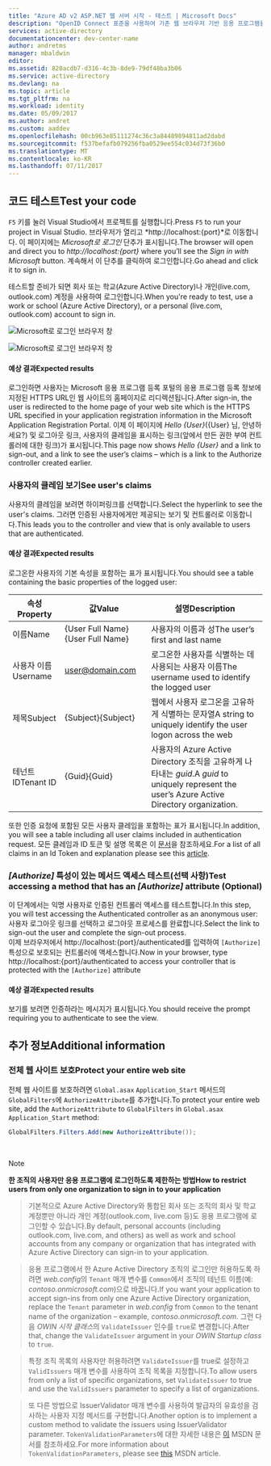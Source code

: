 ```yaml
---
title: "Azure AD v2 ASP.NET 웹 서버 시작 - 테스트 | Microsoft Docs"
description: "OpenID Connect 표준을 사용하여 기존 웹 브라우저 기반 응용 프로그램을 사용하는 ASP.NET 솔루션에서 Microsoft 로그인 구현"
services: active-directory
documentationcenter: dev-center-name
author: andretms
manager: mbaldwin
editor: 
ms.assetid: 820acdb7-d316-4c3b-8de9-79df48ba3b06
ms.service: active-directory
ms.devlang: na
ms.topic: article
ms.tgt_pltfrm: na
ms.workload: identity
ms.date: 05/09/2017
ms.author: andret
ms.custom: aaddev
ms.openlocfilehash: 00cb963e85111274c36c3a84489894811ad2dabd
ms.sourcegitcommit: f537befafb079256fba0529ee554c034d73f36b0
ms.translationtype: MT
ms.contentlocale: ko-KR
ms.lasthandoff: 07/11/2017
---
```

## <a name="test-your-code"></a><span data-ttu-id="16d8d-103">코드 테스트</span><span class="sxs-lookup"><span data-stu-id="16d8d-103">Test your code</span></span>

<span data-ttu-id="16d8d-104">`F5` 키를 눌러 Visual Studio에서 프로젝트를 실행합니다.</span><span class="sxs-lookup"><span data-stu-id="16d8d-104">Press `F5` to run your project in Visual Studio.</span></span> <span data-ttu-id="16d8d-105">브라우저가 열리고 *http://localhost:{port}*로 이동합니다. 이 페이지에는 *Microsoft로 로그인* 단추가 표시됩니다.</span><span class="sxs-lookup"><span data-stu-id="16d8d-105">The browser will open and direct you to *http://localhost:{port}* where you’ll see the *Sign in with Microsoft* button.</span></span> <span data-ttu-id="16d8d-106">계속해서 이 단추를 클릭하여 로그인합니다.</span><span class="sxs-lookup"><span data-stu-id="16d8d-106">Go ahead and click it to sign in.</span></span>

<span data-ttu-id="16d8d-107">테스트할 준비가 되면 회사 또는 학교(Azure Active Directory)나 개인(live.com, outlook.com) 계정을 사용하여 로그인합니다.</span><span class="sxs-lookup"><span data-stu-id="16d8d-107">When you're ready to test, use a work or school (Azure Active Directory), or a personal (live.com, outlook.com) account to sign in.</span></span> 

![Microsoft로 로그인 브라우저 창](media/active-directory-serversidewebapp-aspnetwebappowin-test/aspnetbrowsersignin.png)

![Microsoft로 로그인 브라우저 창](media/active-directory-serversidewebapp-aspnetwebappowin-test/aspnetbrowsersignin2.png)

#### <a name="expected-results"></a><span data-ttu-id="16d8d-110">예상 결과</span><span class="sxs-lookup"><span data-stu-id="16d8d-110">Expected results</span></span>
<span data-ttu-id="16d8d-111">로그인하면 사용자는 Microsoft 응용 프로그램 등록 포털의 응용 프로그램 등록 정보에 지정된 HTTPS URL인 웹 사이트의 홈페이지로 리디렉션됩니다.</span><span class="sxs-lookup"><span data-stu-id="16d8d-111">After sign-in, the user is redirected to the home page of your web site which is the HTTPS URL specified in your application registration information in the Microsoft Application Registration Portal.</span></span> <span data-ttu-id="16d8d-112">이제 이 페이지에 *Hello {User}*({User} 님, 안녕하세요?) 및 로그아웃 링크, 사용자의 클레임을 표시하는 링크(앞에서 만든 권한 부여 컨트롤러에 대한 링크)가 표시됩니다.</span><span class="sxs-lookup"><span data-stu-id="16d8d-112">This page now shows *Hello {User}* and a link to sign-out, and a link to see the user’s claims – which is a link to the Authorize controller created earlier.</span></span>

### <a name="see-users-claims"></a><span data-ttu-id="16d8d-113">사용자의 클레임 보기</span><span class="sxs-lookup"><span data-stu-id="16d8d-113">See user's claims</span></span>
<span data-ttu-id="16d8d-114">사용자의 클레임을 보려면 하이퍼링크를 선택합니다.</span><span class="sxs-lookup"><span data-stu-id="16d8d-114">Select the hyperlink to see the user's claims.</span></span> <span data-ttu-id="16d8d-115">그러면 인증된 사용자에게만 제공되는 보기 및 컨트롤러로 이동합니다.</span><span class="sxs-lookup"><span data-stu-id="16d8d-115">This leads you to the controller and view that is only available to users that are authenticated.</span></span>

#### <a name="expected-results"></a><span data-ttu-id="16d8d-116">예상 결과</span><span class="sxs-lookup"><span data-stu-id="16d8d-116">Expected results</span></span>
 <span data-ttu-id="16d8d-117">로그온한 사용자의 기본 속성을 포함하는 표가 표시됩니다.</span><span class="sxs-lookup"><span data-stu-id="16d8d-117">You should see a table containing the basic properties of the logged user:</span></span>

| <span data-ttu-id="16d8d-118">속성</span><span class="sxs-lookup"><span data-stu-id="16d8d-118">Property</span></span> | <span data-ttu-id="16d8d-119">값</span><span class="sxs-lookup"><span data-stu-id="16d8d-119">Value</span></span> | <span data-ttu-id="16d8d-120">설명</span><span class="sxs-lookup"><span data-stu-id="16d8d-120">Description</span></span>|
|---|---|---|
| <span data-ttu-id="16d8d-121">이름</span><span class="sxs-lookup"><span data-stu-id="16d8d-121">Name</span></span> | <span data-ttu-id="16d8d-122">{User Full Name}</span><span class="sxs-lookup"><span data-stu-id="16d8d-122">{User Full Name}</span></span> | <span data-ttu-id="16d8d-123">사용자의 이름과 성</span><span class="sxs-lookup"><span data-stu-id="16d8d-123">The user’s first and last name</span></span>
|<span data-ttu-id="16d8d-124">사용자 이름</span><span class="sxs-lookup"><span data-stu-id="16d8d-124">Username</span></span> | <span>user@domain.com</span>| <span data-ttu-id="16d8d-125">로그온한 사용자를 식별하는 데 사용되는 사용자 이름</span><span class="sxs-lookup"><span data-stu-id="16d8d-125">The username used to identify the logged user</span></span>
| <span data-ttu-id="16d8d-126">제목</span><span class="sxs-lookup"><span data-stu-id="16d8d-126">Subject</span></span>| <span data-ttu-id="16d8d-127">{Subject}</span><span class="sxs-lookup"><span data-stu-id="16d8d-127">{Subject}</span></span>|<span data-ttu-id="16d8d-128">웹에서 사용자 로그온을 고유하게 식별하는 문자열</span><span class="sxs-lookup"><span data-stu-id="16d8d-128">A string to uniquely identify the user logon across the web</span></span>|
| <span data-ttu-id="16d8d-129">테넌트 ID</span><span class="sxs-lookup"><span data-stu-id="16d8d-129">Tenant ID</span></span>| <span data-ttu-id="16d8d-130">{Guid}</span><span class="sxs-lookup"><span data-stu-id="16d8d-130">{Guid}</span></span>| <span data-ttu-id="16d8d-131">사용자의 Azure Active Directory 조직을 고유하게 나타내는 *guid*.</span><span class="sxs-lookup"><span data-stu-id="16d8d-131">A *guid* to uniquely represent the user’s Azure Active Directory organization.</span></span>|

<span data-ttu-id="16d8d-132">또한 인증 요청에 포함된 모든 사용자 클레임을 포함하는 표가 표시됩니다.</span><span class="sxs-lookup"><span data-stu-id="16d8d-132">In addition, you will see a table including all user claims included in authentication request.</span></span> <span data-ttu-id="16d8d-133">모든 클레임과 ID 토큰 및 설명 목록은 이 [문서](https://docs.microsoft.com/azure/active-directory/develop/active-directory-token-and-claims "ID 토큰의 클레임 목록")을 참조하세요.</span><span class="sxs-lookup"><span data-stu-id="16d8d-133">For a list of all claims in an Id Token and explanation please see this [article](https://docs.microsoft.com/azure/active-directory/develop/active-directory-token-and-claims "List of Claims in Id Token").</span></span>


### <a name="test-accessing-a-method-that-has-an-authorize-attribute-optional"></a><span data-ttu-id="16d8d-134">*[Authorize]* 특성이 있는 메서드 액세스 테스트(선택 사항)</span><span class="sxs-lookup"><span data-stu-id="16d8d-134">Test accessing a method that has an *[Authorize]* attribute (Optional)</span></span>
<span data-ttu-id="16d8d-135">이 단계에서는 익명 사용자로 인증된 컨트롤러 액세스를 테스트합니다.</span><span class="sxs-lookup"><span data-stu-id="16d8d-135">In this step, you will test accessing the Authenticated controller as an anonymous user:</span></span><br/>
<span data-ttu-id="16d8d-136">사용자 로그아웃 링크를 선택하고 로그아웃 프로세스를 완료합니다.</span><span class="sxs-lookup"><span data-stu-id="16d8d-136">Select the link to sign-out the user and complete the sign-out process.</span></span><br/>
<span data-ttu-id="16d8d-137">이제 브라우저에서 http://localhost:{port}/authenticated를 입력하여 `[Authorize]` 특성으로 보호되는 컨트롤러에 액세스합니다.</span><span class="sxs-lookup"><span data-stu-id="16d8d-137">Now in your browser, type http://localhost:{port}/authenticated to access your controller that is protected with the `[Authorize]` attribute</span></span>

#### <a name="expected-results"></a><span data-ttu-id="16d8d-138">예상 결과</span><span class="sxs-lookup"><span data-stu-id="16d8d-138">Expected results</span></span>
<span data-ttu-id="16d8d-139">보기를 보려면 인증하라는 메시지가 표시됩니다.</span><span class="sxs-lookup"><span data-stu-id="16d8d-139">You should receive the prompt requiring you to authenticate to see the view.</span></span>

## <a name="additional-information"></a><span data-ttu-id="16d8d-140">추가 정보</span><span class="sxs-lookup"><span data-stu-id="16d8d-140">Additional information</span></span>

<!--start-collapse-->
### <a name="protect-your-entire-web-site"></a><span data-ttu-id="16d8d-141">전체 웹 사이트 보호</span><span class="sxs-lookup"><span data-stu-id="16d8d-141">Protect your entire web site</span></span>
<span data-ttu-id="16d8d-142">전체 웹 사이트를 보호하려면 `Global.asax` `Application_Start` 메서드의 `GlobalFilters`에 `AuthorizeAttribute`를 추가합니다.</span><span class="sxs-lookup"><span data-stu-id="16d8d-142">To protect your entire web site, add the `AuthorizeAttribute` to `GlobalFilters` in `Global.asax` `Application_Start` method:</span></span>

```csharp
GlobalFilters.Filters.Add(new AuthorizeAttribute());
```
<!--end-collapse-->

<div></div>
<br/>

> [!NOTE]
> <span data-ttu-id="16d8d-143">**한 조직의 사용자만 응용 프로그램에 로그인하도록 제한하는 방법**</span><span class="sxs-lookup"><span data-stu-id="16d8d-143">**How to restrict users from only one organization to sign in to your application**</span></span>

> <span data-ttu-id="16d8d-144">기본적으로 Azure Active Directory와 통합된 회사 또는 조직의 회사 및 학교 계정뿐만 아니라 개인 계정(outlook.com, live.com 등)도 응용 프로그램에 로그인할 수 있습니다.</span><span class="sxs-lookup"><span data-stu-id="16d8d-144">By default, personal accounts (including outlook.com, live.com, and others) as well as work and school accounts from any company or organization that has integrated with Azure Active Directory can sign-in to your application.</span></span> 

> <span data-ttu-id="16d8d-145">응용 프로그램에서 한 Azure Active Directory 조직의 로그인만 허용하도록 하려면 *web.config*의 `Tenant` 매개 변수를 `Common`에서 조직의 테넌트 이름(예: *contoso.onmicrosoft.com*)으로 바꿉니다.</span><span class="sxs-lookup"><span data-stu-id="16d8d-145">If you want your application to accept sign-ins from only one Azure Active Directory organization, replace the `Tenant` parameter in *web.config* from `Common` to the tenant name of the organization – example, *contoso.onmicrosoft.com*.</span></span> <span data-ttu-id="16d8d-146">그런 다음 *OWIN 시작 클래스*의 `ValidateIssuer` 인수를 `true`로 변경합니다.</span><span class="sxs-lookup"><span data-stu-id="16d8d-146">After that, change the `ValidateIssuer` argument in your *OWIN Startup class* to `true`.</span></span>

> <span data-ttu-id="16d8d-147">특정 조직 목록의 사용자만 허용하려면 `ValidateIssuer`를 true로 설정하고 `ValidIssuers` 매개 변수를 사용하여 조직 목록을 지정합니다.</span><span class="sxs-lookup"><span data-stu-id="16d8d-147">To allow users from only a list of specific organizations, set `ValidateIssuer` to true and use the `ValidIssuers` parameter to specify a list of organizations.</span></span>

> <span data-ttu-id="16d8d-148">또 다른 방법으로 IssuerValidator 매개 변수를 사용하여 발급자의 유효성을 검사하는 사용자 지정 메서드를 구현합니다.</span><span class="sxs-lookup"><span data-stu-id="16d8d-148">Another option is to implement a custom method to validate the issuers using IssuerValidator parameter.</span></span> <span data-ttu-id="16d8d-149">`TokenValidationParameters`에 대한 자세한 내용은 [이](https://msdn.microsoft.com/library/system.identitymodel.tokens.tokenvalidationparameters.aspx "TokenValidationParameters MSDN 문서") MSDN 문서를 참조하세요.</span><span class="sxs-lookup"><span data-stu-id="16d8d-149">For more information about `TokenValidationParameters`, please see [this](https://msdn.microsoft.com/library/system.identitymodel.tokens.tokenvalidationparameters.aspx "TokenValidationParameters MSDN article") MSDN article.</span></span>

